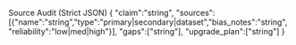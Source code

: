 Source Audit (Strict JSON)
{
  "claim":"string",
  "sources":[{"name":"string","type":"primary|secondary|dataset","bias_notes":"string","reliability":"low|med|high"}],
  "gaps":["string"],
  "upgrade_plan":["string"]
}
